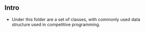 ## Intro

* Under this folder are a set of classes, with commonly used data structure 
used in competitive programming.


